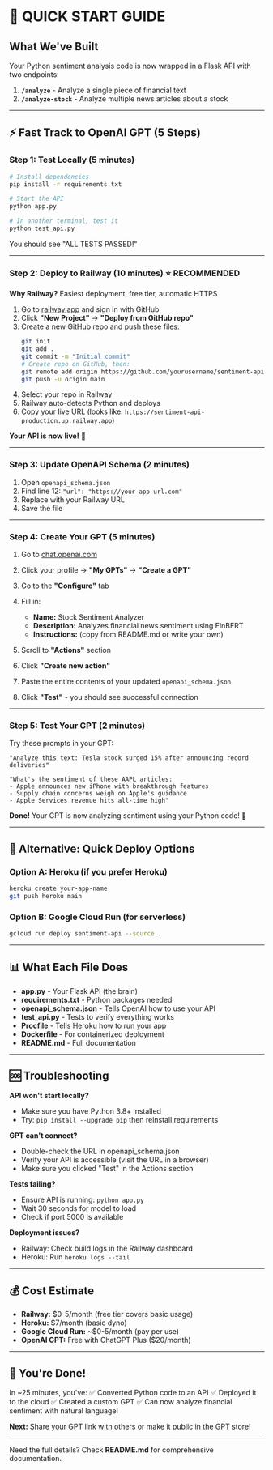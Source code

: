 # 🚀 QUICK START GUIDE

## What We've Built

Your Python sentiment analysis code is now wrapped in a Flask API with two endpoints:

1. **`/analyze`** - Analyze a single piece of financial text
2. **`/analyze-stock`** - Analyze multiple news articles about a stock

---

## ⚡ Fast Track to OpenAI GPT (5 Steps)

### Step 1: Test Locally (5 minutes)

```bash
# Install dependencies
pip install -r requirements.txt

# Start the API
python app.py

# In another terminal, test it
python test_api.py
```

You should see "ALL TESTS PASSED!"

---

### Step 2: Deploy to Railway (10 minutes) ⭐ RECOMMENDED

**Why Railway?** Easiest deployment, free tier, automatic HTTPS

1. Go to [railway.app](https://railway.app) and sign in with GitHub
2. Click **"New Project"** → **"Deploy from GitHub repo"**
3. Create a new GitHub repo and push these files:
   ```bash
   git init
   git add .
   git commit -m "Initial commit"
   # Create repo on GitHub, then:
   git remote add origin https://github.com/yourusername/sentiment-api.git
   git push -u origin main
   ```
4. Select your repo in Railway
5. Railway auto-detects Python and deploys
6. Copy your live URL (looks like: `https://sentiment-api-production.up.railway.app`)

**Your API is now live!** 🎉

---

### Step 3: Update OpenAPI Schema (2 minutes)

1. Open `openapi_schema.json`
2. Find line 12: `"url": "https://your-app-url.com"`
3. Replace with your Railway URL
4. Save the file

---

### Step 4: Create Your GPT (5 minutes)

1. Go to [chat.openai.com](https://chat.openai.com)
2. Click your profile → **"My GPTs"** → **"Create a GPT"**
3. Go to the **"Configure"** tab
4. Fill in:
   - **Name:** Stock Sentiment Analyzer
   - **Description:** Analyzes financial news sentiment using FinBERT
   - **Instructions:** (copy from README.md or write your own)

5. Scroll to **"Actions"** section
6. Click **"Create new action"**
7. Paste the entire contents of your updated `openapi_schema.json`
8. Click **"Test"** - you should see successful connection

---

### Step 5: Test Your GPT (2 minutes)

Try these prompts in your GPT:

```
"Analyze this text: Tesla stock surged 15% after announcing record deliveries"

"What's the sentiment of these AAPL articles:
- Apple announces new iPhone with breakthrough features
- Supply chain concerns weigh on Apple's guidance
- Apple Services revenue hits all-time high"
```

**Done!** Your GPT is now analyzing sentiment using your Python code! 🎊

---

## 🎯 Alternative: Quick Deploy Options

### Option A: Heroku (if you prefer Heroku)
```bash
heroku create your-app-name
git push heroku main
```

### Option B: Google Cloud Run (for serverless)
```bash
gcloud run deploy sentiment-api --source .
```

---

## 📊 What Each File Does

- **app.py** - Your Flask API (the brain)
- **requirements.txt** - Python packages needed
- **openapi_schema.json** - Tells OpenAI how to use your API
- **test_api.py** - Tests to verify everything works
- **Procfile** - Tells Heroku how to run your app
- **Dockerfile** - For containerized deployment
- **README.md** - Full documentation

---

## 🆘 Troubleshooting

**API won't start locally?**
- Make sure you have Python 3.8+ installed
- Try: `pip install --upgrade pip` then reinstall requirements

**GPT can't connect?**
- Double-check the URL in openapi_schema.json
- Verify your API is accessible (visit the URL in a browser)
- Make sure you clicked "Test" in the Actions section

**Tests failing?**
- Ensure API is running: `python app.py`
- Wait 30 seconds for model to load
- Check if port 5000 is available

**Deployment issues?**
- Railway: Check build logs in the Railway dashboard
- Heroku: Run `heroku logs --tail`

---

## 💰 Cost Estimate

- **Railway:** $0-5/month (free tier covers basic usage)
- **Heroku:** $7/month (basic dyno)
- **Google Cloud Run:** ~$0-5/month (pay per use)
- **OpenAI GPT:** Free with ChatGPT Plus ($20/month)

---

## 🎉 You're Done!

In ~25 minutes, you've:
✅ Converted Python code to an API
✅ Deployed it to the cloud
✅ Created a custom GPT
✅ Can now analyze financial sentiment with natural language!

**Next:** Share your GPT link with others or make it public in the GPT store!

---

Need the full details? Check **README.md** for comprehensive documentation.
